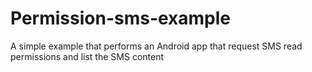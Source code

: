 # Permission-sms-example
A simple example that performs an Android app that request SMS read permissions and list the SMS content
